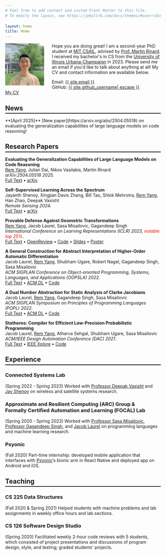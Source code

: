 ```yaml
---
# Feel free to add content and custom Front Matter to this file.
# To modify the layout, see https://jekyllrb.com/docs/themes/#overriding-theme-defaults

layout: home
title: Home
---
```

<img src="/assets/profile_pic.jpg" alt="Profile Picture" style="float:left; margin-right:5%" width="25%" />

Hope you are doing great! I am a second-year PhD student at [MIT CSAIL](https://www.csail.mit.edu/), advised by [Prof. Martin Rinard](https://people.csail.mit.edu/rinard/). I received my bachelor's in CS from the [University of Illinois Urbana-Champaign](https://cs.illinois.edu/) in 2023. Please send me an email if you'd like to talk about anything at all! My CV and contact information are available below.  

<span style="display:block">Email: <a class="u-email" href="mailto:{{ site.email }}">{{ site.email }}</a></span>
<span>GitHub: <a href="https://github.com/{{ site.github_username | cgi_escape | escape }}"><span class="username">{{ site.github_username| escape }}</span></a></span>  
[My CV](/assets/RemYang_CV.pdf)
<br/>

## News ##
<hr style="margin-top:-1em; margin-bottom:1em; height:2px; background-color:black; border:none" />
**[April 2025]** [New paper](https://arxiv.org/abs/2504.05518) on evaluating the generalization capabilities of large language models on code reasoning!

## Research Papers ##
<hr style="margin-top:-1em; margin-bottom:1em; height:2px; background-color:black; border:none" />

**Evaluating the Generalization Capabilities of Large Language Models on Code Reasoning**  
<u>Rem Yang</u>, Julian Dai, Nikos Vasilakis, Martin Rinard  
_arXiv:2504.05518 2025._  
[Full Text](/assets/LLM_Code_Reasoning_Generalization.pdf) &bull; [arXiv](https://arxiv.org/abs/2504.05518)

**Self-Supervised Learning Across the Spectrum**  
Jayanth Shenoy, Xingjian Davis Zhang, Bill Tao, Shlok Mehrotra, <u>Rem Yang</u>, Han Zhao, Deepak Vasisht  
_Remote Sensing 2024._  
[Full Text](/assets/RemoteSensing2024_Final.pdf) &bull; [arXiv](https://arxiv.org/abs/2405.01656)

**Provable Defense Against Geometric Transformations**  
<u>Rem Yang</u>, Jacob Laurel, Sasa Misailovic, Gagandeep Singh  
_International Conference on Learning Representations (ICLR) 2023, <span style="color:red">notable top 25%</span>._  
[Full Text](/assets/ICLR2023_Final.pdf) &bull; [OpenReview](https://openreview.net/forum?id=ThXqBsRI-cY) &bull; [Code](https://github.com/uiuc-arc/CGT) &bull; [Slides](/assets/ICLR2023_Slides.pdf) &bull; [Poster](/assets/ICLR2023_Poster.pdf)

**A General Construction for Abstract Interpretation of Higher-Order Automatic Differentiation**  
Jacob Laurel, <u>Rem Yang</u>, Shubham Ugare, Robert Nagel, Gagandeep Singh, Sasa Misailovic  
_ACM SIGPLAN Conference on Object-oriented Programming, Systems, Languages, and Applications (OOPSLA) 2022._  
[Full Text](/assets/OOPSLA2022_Final.pdf) &bull; [ACM DL](https://dl.acm.org/doi/10.1145/3563324) &bull; [Code](https://github.com/uiuc-arc/AbstractAD)

**A Dual Number Abstraction for Static Analysis of Clarke Jacobians**  
Jacob Laurel, <u>Rem Yang</u>, Gagandeep Singh, Sasa Misailovic  
_ACM SIGPLAN Symposium on Principles of Programming Languages (POPL) 2022._  
[Full Text](/assets/POPL2022_Final.pdf) &bull; [ACM DL](https://dl.acm.org/doi/10.1145/3498718) &bull; [Code](https://github.com/uiuc-arc/DeepJ)

**Statheros: Compiler for Efficient Low-Precision Probabilistic Programming**  
Jacob Laurel, <u>Rem Yang</u>, Atharva Sehgal, Shubham Ugare, Sasa Misailovic  
_ACM/IEEE Design Automation Conference (DAC) 2021._  
[Full Text](/assets/DAC2021_Final.pdf) &bull; [IEEE Xplore](https://ieeexplore.ieee.org/document/9586276) &bull; [Code](https://github.com/uiuc-arc/Statheros)

## Experience ##
<hr style="margin-top:-1em; margin-bottom:1em; height:2px; background-color:black; border:none" />

### **Connected Systems Lab** ###
(Spring 2022 - Spring 2023) Worked with [Professor Deepak Vasisht](https://deepakv.web.illinois.edu/) and [Jay Shenoy](https://jayshenoy.web.illinois.edu/index.html) on wireless and satellite systems research.

### **Approximate and Resilient Computing (ARC) Group & <br> Formally Certified Automation and Learning (FOCAL) Lab** ###
(Spring 2020 - Spring 2023) Worked with [Professor Sasa Misailovic](https://misailo.cs.illinois.edu/), [Professor Gagandeep Singh](https://ggndpsngh.github.io/), and [Jacob Laurel](https://jsl1994.github.io/) on programming languages and machine learning research.

### **Psyonic** ###
(Fall 2020) Part-time internship: developed mobile application that interfaces with [Psyonic](https://www.psyonic.io/)’s bionic arm in React Native and deployed app on Android and iOS.

## Teaching ##
<hr style="margin-top:-1em; margin-bottom:1em; height:2px; background-color:black; border:none" />

### **CS 225 Data Structures** ###
(Fall 2020 & Spring 2021) Helped students with machine problems and lab assignments in weekly office hours and lab sections.  

### **CS 126 Software Design Studio** ###
(Spring 2020) Facilitated weekly 2-hour code reviews with 5 students, which consisted of project presentations and discussions of program design, style, and testing; graded students' projects.
